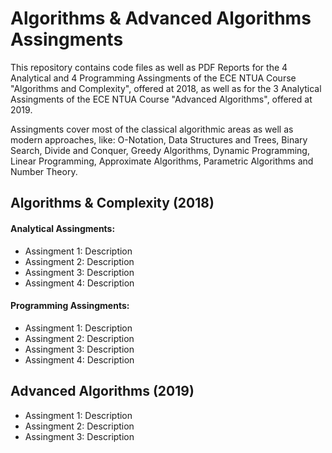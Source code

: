 # Algorithms & Advanced Algorithms Assingments

This repository contains code files as well as PDF Reports for the 4 Analytical and 4 Programming Assingments of the ECE NTUA Course "Algorithms and Complexity", offered at 2018, as well as for the 3 Analytical Assingments of the ECE NTUA Course "Advanced Algorithms", offered at 2019.

Assingments cover most of the classical algorithmic areas as well as modern approaches, like: O-Notation, Data Structures and Trees, Binary Search, Divide and Conquer, Greedy Algorithms, Dynamic Programming, Linear Programming, Approximate Algorithms, Parametric Algorithms and Number Theory.

## Algorithms & Complexity (2018)

#### Analytical Assingments:
* Assingment 1: Description
* Assingment 2: Description
* Assingment 3: Description
* Assingment 4: Description

#### Programming Assingments:
* Assingment 1: Description
* Assingment 2: Description
* Assingment 3: Description
* Assingment 4: Description

## Advanced Algorithms (2019)

* Assingment 1: Description
* Assingment 2: Description
* Assingment 3: Description
